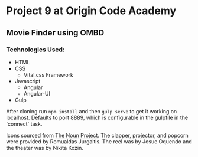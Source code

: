 # Project 9 at Origin Code Academy
## Movie Finder using OMBD
### Technologies Used:
- HTML
- CSS
    + Vital.css Framework
- Javascript
    + Angular
    + Angular-UI
- Gulp

After cloning run `npm install` and then `gulp serve` to get it working on localhost. Defaults to port 8889, which is configurable in the gulpfile in the 'connect' task.

Icons sourced from [The Noun Project](https://thenounproject.com). The clapper, projector, and popcorn were provided by Romualdas Jurgaitis. The reel was by Josue Oquendo and the theater was by Nikita Kozin.